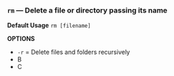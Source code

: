 ### `rm` — Delete a file or directory passing its name

**Default Usage**
	`rm [filename]` 

**OPTIONS**
- `-r` = Delete files and folders recursively
- B
- C
